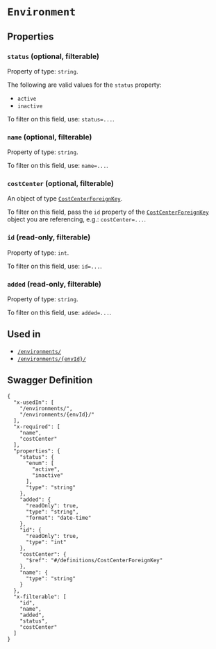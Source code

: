 # `Environment` #







## Properties ##

### `status` (optional, filterable) ###




Property of type: `string`.

 
The following are valid values for the `status` property:
  + `active`
  + `inactive`

To filter on this field, use: `status=...`.


### `name` (optional, filterable) ###




Property of type: `string`.


To filter on this field, use: `name=...`.


### `costCenter` (optional, filterable) ###




An object of type [`CostCenterForeignKey`](./../definitions/CostCenterForeignKey.mkd).

To filter on this field, pass the `id` property of the [`CostCenterForeignKey`](./../definitions/CostCenterForeignKey.mkd) object you are referencing,
e.g.: `costCenter=...`.


### `id` (read-only, filterable) ###




Property of type: `int`.


To filter on this field, use: `id=...`.


### `added` (read-only, filterable) ###




Property of type: `string`.


To filter on this field, use: `added=...`.




## Used in ##

  + [`/environments/`](./../rest/api/v1beta0/account/environments/)
  + [`/environments/{envId}/`](./../rest/api/v1beta0/account/environments/{envId}/)

## Swagger Definition ##

    {
      "x-usedIn": [
        "/environments/", 
        "/environments/{envId}/"
      ], 
      "x-required": [
        "name", 
        "costCenter"
      ], 
      "properties": {
        "status": {
          "enum": [
            "active", 
            "inactive"
          ], 
          "type": "string"
        }, 
        "added": {
          "readOnly": true, 
          "type": "string", 
          "format": "date-time"
        }, 
        "id": {
          "readOnly": true, 
          "type": "int"
        }, 
        "costCenter": {
          "$ref": "#/definitions/CostCenterForeignKey"
        }, 
        "name": {
          "type": "string"
        }
      }, 
      "x-filterable": [
        "id", 
        "name", 
        "added", 
        "status", 
        "costCenter"
      ]
    }
